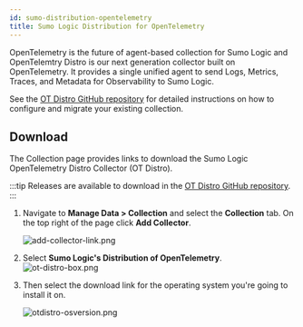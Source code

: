 ```yaml
---
id: sumo-distribution-opentelemetry
title: Sumo Logic Distribution for OpenTelemetry
---
```


OpenTelemetry is the future of agent-based collection for Sumo Logic and OpenTelemtry Distro is our next generation collector built on OpenTelemetry. It provides a single unified agent to send Logs, Metrics, Traces, and Metadata for Observability to Sumo Logic.

See the [OT Distro GitHub repository](https://github.com/SumoLogic/sumologic-otel-collector#readme) for detailed instructions on how to configure and migrate your existing collection.

## Download

The Collection page provides links to download the Sumo Logic OpenTelemetry Distro Collector (OT Distro).

:::tip
Releases are available to download in the [OT Distro GitHub repository](https://github.com/SumoLogic/sumologic-otel-collector/releases).
:::

1. Navigate to **Manage Data \> Collection** and select the **Collection** tab. On the top right of the page click **Add Collector**.


    ![add-collector-link.png](/img/send-data/add-collector-link.png)

1. Select **Sumo Logic's Distribution of OpenTelemetry**.
    ![ot-distro-box.png](/img/send-data/ot-distro-box.png)

1. Then select the download link for the operating system you're going to install it on.

    ![otdistro-osversion.png](/img/send-data/otdistro-osversion.png)
